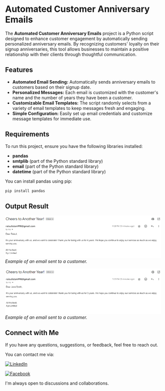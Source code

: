 # Automated Customer Anniversary Emails

The **Automated Customer Anniversary Emails** project is a Python script designed to enhance customer engagement by automatically sending personalized anniversary emails. By recognizing customers' loyalty on their signup anniversaries, this tool allows businesses to maintain a positive relationship with their clients through thoughtful communication.

## Features

- **Automated Email Sending:** Automatically sends anniversary emails to customers based on their signup date.
- **Personalized Messages:** Each email is customized with the customer's name and the number of years they have been a customer.
- **Customizable Email Templates:** The script randomly selects from a variety of email templates to keep messages fresh and engaging.
- **Simple Configuration:** Easily set up email credentials and customize message templates for immediate use.

## Requirements

To run this project, ensure you have the following libraries installed:

- **pandas**
- **smtplib** (part of the Python standard library)
- **email** (part of the Python standard library)
- **datetime** (part of the Python standard library)

You can install pandas using pip:

```bash
pip install pandas
```

## Output Result
![Screenshot 1](output/ss_1.png)  
*Example of an email sent to a customer.*

![Screenshot 2](output/ss_2.png)  
*Example of an email sent to a customer.*

## Connect with Me
If you have any questions, suggestions, or feedback, feel free to reach out.

You can contact me via:

[![LinkedIn](https://img.shields.io/badge/LinkedIn-blue?style=for-the-badge&logo=linkedin)](https://www.linkedin.com/in/contact-raisul)

[![Facebook](https://img.shields.io/badge/Facebook-blue?style=for-the-badge&logo=facebook)](https://facebook.com/raisul.anonymous)

I'm always open to discussions and collaborations.